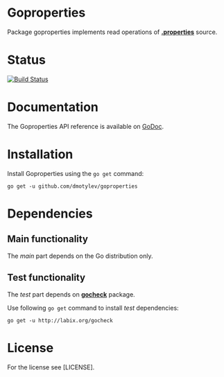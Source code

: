 # Goproperties

Package goproperties implements read operations of **[.properties](http://en.wikipedia.org/wiki/.properties)** source.


# Status

[![Build Status](https://travis-ci.org/dmotylev/goproperties.png)](https://travis-ci.org/dmotylev/goproperties)


# Documentation

The Goproperties API reference is available on [GoDoc](http://godoc.org/github.com/dmotylev/goproperties).

# Installation

Install Goproperties using the `go get` command:

	go get -u github.com/dmotylev/goproperties


# Dependencies

## Main functionality

The _main_ part depends on the Go distribution only.


## Test functionality

The _test_ part depends on **[gocheck](http://labix.org/gocheck)** package.

Use following `go get` command to install _test_ dependencies:

	go get -u http://labix.org/gocheck


# License

For the license see [LICENSE]. 